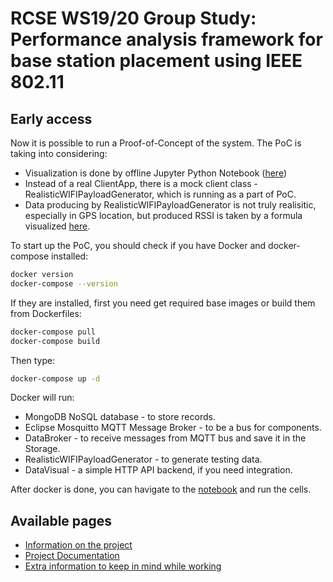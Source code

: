 # RCSE WS19/20 Group Study: Performance analysis framework for base station placement using IEEE 802.11

## Early access

Now it is possible to run a Proof-of-Concept of the system. The PoC is taking into considering:

- Visualization is done by offline Jupyter Python Notebook ([here](/datavisual/gps_visualize.ipynb))
- Instead of a real ClientApp, there is a mock client class - RealisticWIFIPayloadGenerator, which is running as a part
of PoC.
- Data producing by RealisticWIFIPayloadGenerator is not truly realisitic, especially in GPS location, but produced RSSI
is taken by a formula visualized [here](/datavisual/try_to_find_handy_func.ipynb).

To start up the PoC, you should check if you have Docker and docker-compose installed:

```bash
docker version
docker-compose --version
``` 

If they are installed, first you need get required base images or build them from Dockerfiles:

```bash
docker-compose pull
docker-compose build
```
 
Then type:

```bash
docker-compose up -d
```

Docker will run:

- MongoDB NoSQL database - to store records.
- Eclipse Mosquitto MQTT Message Broker - to be a bus for components.
- DataBroker - to receive messages from MQTT bus and save it in the Storage.
- RealisticWIFIPayloadGenerator - to generate testing data.
- DataVisual - a simple HTTP API backend, if you need integration.

After docker is done, you can havigate to the [notebook](datavisual/gps_visualize.ipynb) and run the cells.

## Available pages

- [Information on the project](DESCRIPTION.md)
- [Project Documentation](docs/README.md)
- [Extra information to keep in mind while working](extras/README.md)
